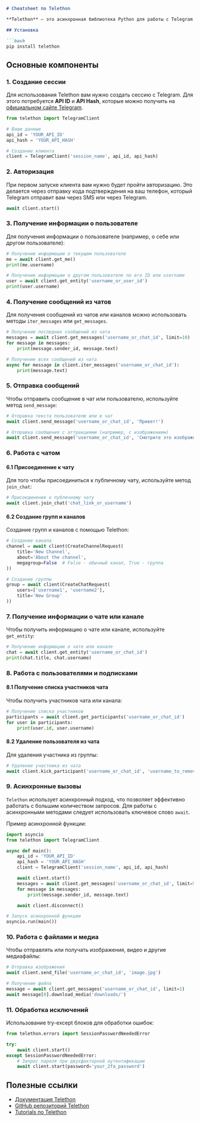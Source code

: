 ```markdown
# Cheatsheet по Telethon

**Telethon** — это асинхронная библиотека Python для работы с Telegram API. Она позволяет взаимодействовать с Telegram через боты и пользователей, а также собирать и отправлять сообщения, управлять чатовыми группами и получать доступ к каналам.

## Установка

```bash
pip install telethon
```

## Основные компоненты

### 1. Создание сессии

Для использования Telethon вам нужно создать сессию с Telegram. Для этого потребуется **API ID** и **API Hash**, которые можно получить на [официальном сайте Telegram](https://my.telegram.org/auth).

```python
from telethon import TelegramClient

# Ваши данные
api_id = 'YOUR_API_ID'
api_hash = 'YOUR_API_HASH'

# Создание клиента
client = TelegramClient('session_name', api_id, api_hash)
```

### 2. Авторизация

При первом запуске клиента вам нужно будет пройти авторизацию. Это делается через отправку кода подтверждения на ваш телефон, который Telegram отправит вам через SMS или через Telegram.

```python
await client.start()
```

### 3. Получение информации о пользователе

Для получения информации о пользователе (например, о себе или другом пользователе):

```python
# Получение информации о текущем пользователе
me = await client.get_me()
print(me.username)

# Получение информации о другом пользователе по его ID или username
user = await client.get_entity('username_or_user_id')
print(user.username)
```

### 4. Получение сообщений из чатов

Для получения сообщений из чатов или каналов можно использовать методы `iter_messages` или `get_messages`.

```python
# Получение последних сообщений из чата
messages = await client.get_messages('username_or_chat_id', limit=10)
for message in messages:
    print(message.sender_id, message.text)

# Получение всех сообщений из чата
async for message in client.iter_messages('username_or_chat_id'):
    print(message.text)
```

### 5. Отправка сообщений

Чтобы отправить сообщение в чат или пользователю, используйте метод `send_message`:

```python
# Отправка текста пользователю или в чат
await client.send_message('username_or_chat_id', 'Привет!')

# Отправка сообщения с аттракциями (например, с изображением)
await client.send_message('username_or_chat_id', 'Смотрите это изображение:', file='image.jpg')
```

### 6. Работа с чатом

#### 6.1 Присоединение к чату

Для того чтобы присоединиться к публичному чату, используйте метод `join_chat`:

```python
# Присоединение к публичному чату
await client.join_chat('chat_link_or_username')
```

#### 6.2 Создание групп и каналов

Создание групп и каналов с помощью Telethon:

```python
# Создание канала
channel = await client(CreateChannelRequest(
    title='New Channel',
    about='About the channel',
    megagroup=False  # False - обычный канал, True - группа
))

# Создание группы
group = await client(CreateChatRequest(
    users=['username1', 'username2'],
    title='New Group'
))
```

### 7. Получение информации о чате или канале

Чтобы получить информацию о чате или канале, используйте `get_entity`:

```python
# Получение информации о чате или канале
chat = await client.get_entity('username_or_chat_id')
print(chat.title, chat.username)
```

### 8. Работа с пользователями и подписками

#### 8.1 Получение списка участников чата

Чтобы получить участников чата или канала:

```python
# Получение списка участников
participants = await client.get_participants('username_or_chat_id')
for user in participants:
    print(user.id, user.username)
```

#### 8.2 Удаление пользователя из чата

Для удаления участника из группы:

```python
# Удаление участника из чата
await client.kick_participant('username_or_chat_id', 'username_to_remove')
```

### 9. Асинхронные вызовы

`Telethon` использует асинхронный подход, что позволяет эффективно работать с большим количеством запросов. Для работы с асинхронными методами следует использовать ключевое слово `await`.

Пример асинхронной функции:

```python
import asyncio
from telethon import TelegramClient

async def main():
    api_id = 'YOUR_API_ID'
    api_hash = 'YOUR_API_HASH'
    client = TelegramClient('session_name', api_id, api_hash)

    await client.start()
    messages = await client.get_messages('username_or_chat_id', limit=5)
    for message in messages:
        print(message.sender_id, message.text)

    await client.disconnect()

# Запуск асинхронной функции
asyncio.run(main())
```

### 10. Работа с файлами и медиа

Чтобы отправлять или получать изображения, видео и другие медиафайлы:

```python
# Отправка изображения
await client.send_file('username_or_chat_id', 'image.jpg')

# Получение файла
message = await client.get_messages('username_or_chat_id', limit=1)
await message[0].download_media('downloads/')
```

### 11. Обработка исключений

Использование try-except блоков для обработки ошибок:

```python
from telethon.errors import SessionPasswordNeededError

try:
    await client.start()
except SessionPasswordNeededError:
    # Запрос пароля при двухфакторной аутентификации
    await client.start(password='your_2fa_password')
```

## Полезные ссылки

- [Документация Telethon](https://docs.telethon.dev/)
- [GitHub репозиторий Telethon](https://github.com/LonamiWebs/Telethon)
- [Tutorials по Telethon](https://docs.telethon.dev/en/latest/tutorials/)